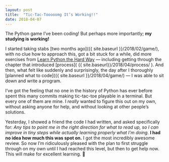 ```yaml
---
layout: post
title:  "Tic-Tac-Tooooomg It’s Working!!"
date: 2018-04-07
---
```


The Python game I’ve been coding! But perhaps more importantly; **my studying is working!**

I started taking stabs [two months ago]({{ site.baseurl }}/2018/02/game/), with no clue how to approach this, got a bit stuck for a while, did more exercises from [Learn Python the Hard Way](https://learnpythonthehardway.org/) — including getting through the chapter that introduced [process]( {{ site.baseurl}}/2018/04/process/ ). And then, what felt like suddenly and surprisingly, the day after I thoroughly [planned what to code]({{ site.baseurl }}/2018/04/game/) — I was able to sit down and write a program.

I’ve got the feeling that no one in the history of Python has ever before spent this many commits making tic-tac-toe playable in a terminal. But every one of them are mine. I _really_ wanted to figure this out on my own, without asking anyone for help, and without looking at other people’s solutions.

Yesterday, I showed a friend the code I had written, and asked specifically for: _Any tips to point me in the right direction for what to read up, so I can improve in tiny steps while actually learning properly what I’m doing._ **I had no idea how much this was spot on.** I got the most incredibly awesome review. So now I’m ridiculously pleased with the plan to first struggle through on my own until I had reached this level, but then to get help now. This will make for excellent learning. 💪
